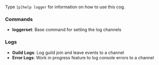 Type `[p]help logger` for information on how to use this cog.

### Commands

* **loggerset**: Base command for setting the log channels


### Logs

 * **Guild Logs**: Log guild join and leave events to a channel
 * **Error Logs**: Work in progress feature to log console errors to a channel
